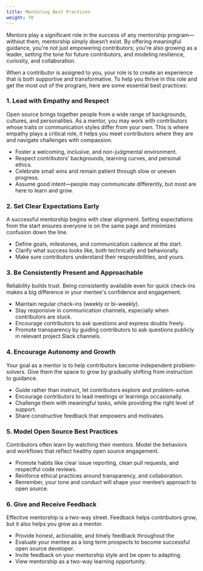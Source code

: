 ```yaml
---
title: Mentoring Best Practices
weight: 70
---
```


Mentors play a significant role in the success of any mentorship program—without them, mentorship simply doesn’t exist. By offering meaningful guidance, you're not just empowering contributors; you're also growing as a leader, setting the tone for future contributors, and modeling resilience, curiosity, and collaboration.

When a contributor is assigned to you, your role is to create an experience that is both supportive and transformative. To help you thrive in this role and get the most out of the program, here are some essential best practices:

### 1. **Lead with Empathy and Respect**

   Open source brings together people from a wide range of backgrounds, cultures, and personalities. As a mentor, you may work with contributors whose traits or communication styles differ from your own. This is where empathy plays a critical role, it helps you meet contributors where they are and navigate challenges with compassion.
   
  - Foster a welcoming, inclusive, and non-judgmental environment.
  - Respect contributors’ backgrounds, learning curves, and personal ethics.
  - Celebrate small wins and remain patient through slow or uneven progress.
  - Assume good intent—people may communicate differently, but most are here to learn and grow.

### 2. **Set Clear Expectations Early**

   A successful mentorship begins with clear alignment. Setting expectations from the start ensures everyone is on the same page and minimizes confusion down the line.

- Define goals, milestones, and communication cadence at the start.
- Clarify what success looks like, both technically and behaviorally.
- Make sure contributors understand their responsibilities, and yours.

### 3. **Be Consistently Present and Approachable**

Reliability builds trust. Being consistently available even for quick check-ins makes a big difference in your mentee's confidence and engagement.

- Maintain regular check-ins (weekly or bi-weekly).
- Stay responsive in communication channels, especially when contributors are stuck.
- Encourage contributors to ask questions and express doubts freely.
- Promote transparency by guiding contributors to ask questions publicly in relevant project Slack channels.

### 4. **Encourage Autonomy and Growth**

Your goal as a mentor is to help contributors become independent problem-solvers. Give them the space to grow by gradually shifting from instruction to guidance.

- Guide rather than instruct, let contributors explore and problem-solve.
- Encourage contributors to lead meetings or learnings occasionally. 
- Challenge them with meaningful tasks, while providing the right level of support.
- Share constructive feedback that empowers and motivates.

### 5. **Model Open Source Best Practices**

   Contributors often learn by watching their mentors. Model the behaviors and workflows that reflect healthy open source engagement.

- Promote habits like clear issue reporting, clean pull requests, and respectful code reviews.
- Reinforce ethical practices around transparency, and collaboration.
- Remember, your tone and conduct will shape your mentee’s approach to open source.

### 6. **Give and Receive Feedback**

   Effective mentorship is a two-way street. Feedback helps contributors grow, but it also helps you grow as a mentor.
   
- Provide honest, actionable, and timely feedback throughout the 
- Evaluate your mentee as a long term prospects to become successful open source developer.
- Invite feedback on your mentorship style and be open to adapting.
- View mentorship as a two-way learning opportunity.